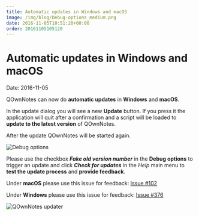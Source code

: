 ```yaml
---
title: Automatic updates in Windows and macOS
image: /img/blog/Debug-options_medium.png
date: 2016-11-05T10:51:20+00:00
order: 20161105105120
---
```


# Automatic updates in Windows and macOS

<v-subheader class="blog">Date: 2016-11-05</v-subheader>

QOwnNotes can now do **automatic updates** in **Windows** and **macOS**.

In the update dialog you will see a new **Update** button. If you press it the application will quit after a confirmation and a script will be loaded to **update to the latest version** of QOwnNotes.

After the update QOwnNotes will be started again.

![Debug options](/img/blog/Debug-options_medium.png "Debug options")

Please use the checkbox ***Fake old version number*** in the **Debug options** to trigger an update and click ***Check for updates*** in the *Help* main menu to **test the update process** and **provide feedback**.

Under **macOS** please use this issue for feedback: [Issue #102](https://github.com/pbek/QOwnNotes/issues/102)

Under **Windows** please use this issue for feedback: [Issue #376](https://github.com/pbek/QOwnNotes/issues/376)

 ![QOwnNotes updater](https://www.qownnotes.org/var/bekerle/storage/images/media/images/qownnotes-updater/4266-1-eng-GB/QOwnNotes-updater_reference.png "QOwnNotes updater")